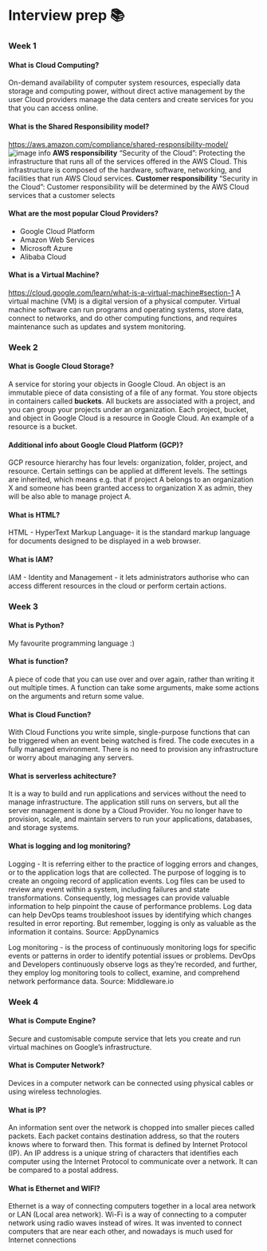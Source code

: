 # Interview prep 📚

### Week 1

#### What is Cloud Computing?
On-demand availability of computer system resources, especially data storage and computing power, without direct active management by the user
Cloud providers manage the data centers and create services for you that you can access online.

#### What is the Shared Responsibility model?
https://aws.amazon.com/compliance/shared-responsibility-model/
![image info](https://d1.awsstatic.com/security-center/Shared_Responsibility_Model_V2.59d1eccec334b366627e9295b304202faf7b899b.jpg)
**AWS responsibility** “Security of the Cloud”: Protecting the infrastructure that runs all of the services offered in the AWS Cloud. This infrastructure is composed of the hardware, software, networking, and facilities that run AWS Cloud services.
**Customer responsibility** “Security in the Cloud”: Customer responsibility will be determined by the AWS Cloud services that a customer selects


#### What are the most popular Cloud Providers?
* Google Cloud Platform
* Amazon Web Services
* Microsoft Azure
* Alibaba Cloud

#### What is a Virtual Machine?
https://cloud.google.com/learn/what-is-a-virtual-machine#section-1
A virtual machine (VM) is a digital version of a physical computer. Virtual machine software can run programs and operating systems, store data, connect to networks, and do other computing functions, and requires maintenance such as updates and system monitoring.


### Week 2

#### What is Google Cloud Storage?
A service for storing your objects in Google Cloud. An object is an immutable piece of data consisting of a file of any format. You store objects in containers called **buckets**. All buckets are associated with a project, and you can group your projects under an organization. Each project, bucket, and object in Google Cloud is a resource in Google Cloud. An example of a resource is a bucket.

#### Additional info about Google Cloud Platform (GCP)?
GCP resource hierarchy has four levels: organization, folder, project, and resource. Certain settings can be applied at different levels. The settings are inherited, which means e.g. that if project A belongs to an organization X and someone has been granted access to organization X as admin, they will be also able to manage project A.

#### What is HTML?
HTML - HyperText Markup Language- it is the standard markup language for documents designed to be displayed in a web browser.

#### What is IAM?
IAM - Identity and Management - it lets administrators authorise who can access different resources in the cloud or perform certain actions.


### Week 3

#### What is Python?
My favourite programming language :)

#### What is function?
A piece of code that you can use over and over again, rather than writing it out multiple times. A function can take some arguments, make some actions on the arguments and return some value.

#### What is Cloud Function?
With Cloud Functions you write simple, single-purpose functions that can be triggered when an event being watched is fired. The code executes in a fully managed environment. There is no need to provision any infrastructure or worry about managing any servers.

#### What is serverless achitecture?
It is a way to build and run applications and services without the need to manage infrastructure. The application still runs on servers, but all the server management is done by a Cloud Provider. You no longer have to provision, scale, and maintain servers to run your applications, databases, and storage systems.

#### What is logging and log monitoring?
Logging - It is referring either to the practice of logging errors and changes, or to the application logs that are collected. The purpose of logging is to create an ongoing record of application events. Log files can be used to review any event within a system, including failures and state transformations. Consequently, log messages can provide valuable information to help pinpoint the cause of performance problems. Log data can help DevOps teams troubleshoot issues by identifying which changes resulted in error reporting. But remember, logging is only as valuable as the information it contains. Source: AppDynamics

Log monitoring - is the process of continuously monitoring logs for specific events or patterns in order to identify potential issues or problems. DevOps and Developers continuously observe logs as they’re recorded, and further, they employ log monitoring tools to collect, examine, and comprehend network performance data. Source: Middleware.io


### Week 4

#### What is Compute Engine?

Secure and customisable compute service that lets you create and run virtual machines on Google’s infrastructure.

#### What is Computer Network?

Devices in a computer network can be connected using physical cables or using wireless technologies.

#### What is IP?

An information sent over the network is chopped into smaller pieces called packets. Each packet contains destination address, so that the routers knows where to forward then. This format is defined by Internet Protocol (IP).  An IP address is a unique string of characters that identifies each computer using the Internet Protocol to communicate over a network. It can be compared to a postal address.

#### What is Ethernet and WIFI?

Ethernet is a way of connecting computers together in a local area network or LAN (Local area network).  Wi-Fi  is a way of connecting to a computer network using radio waves instead of wires. It was invented to connect computers that are near each other, and nowadays is much used for Internet connections

